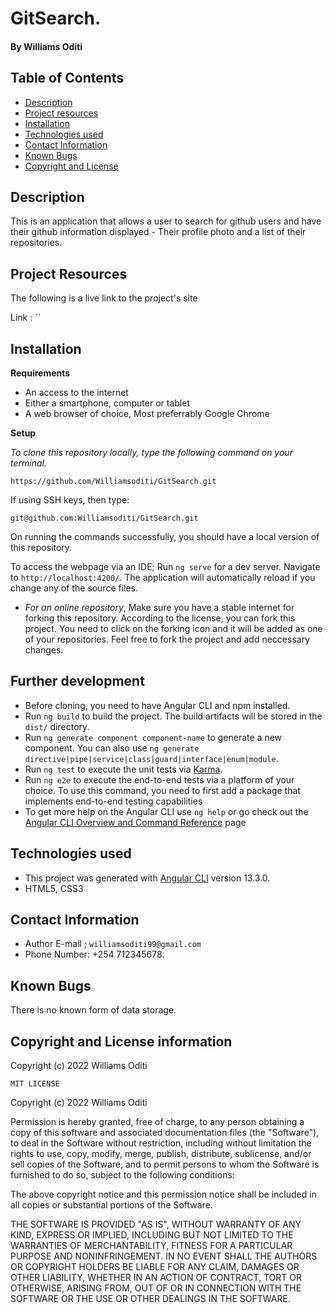 # GitSearch.
#### By **Williams Oditi**
## Table of Contents
+ [Description](#Description)
+ [Project resources](#project-resources)
+ [Installation](#installation)
+ [Technologies used](#technologies-used)
+ [Contact Information](#contact-information)
+ [Known Bugs](#known-bugs)
+ [Copyright and License](#copyright-and-license-information) 

## Description
This is an application that allows a user to search for github users and have their github information displayed - Their profile photo and a list of their repositories.

## Project Resources
The following is a live link to the project's site

Link : ``
## Installation
**Requirements**
+ An access to the internet
+ Either a smartphone, computer or tablet
+ A web browser of choice, Most preferrably Google Chrome

**Setup**

*To clone this repository locally, type the following command on your terminal.*

`https://github.com/Williamsoditi/GitSearch.git`

If using SSH keys, then type:

`git@github.com:Williamsoditi/GitSearch.git`

On running the commands successfully, you should have a local version of this repository.

To access the webpage via an IDE;
Run `ng serve` for a dev server. Navigate to `http://localhost:4200/`. The application will automatically reload if you change any of the source files.

+ *For an online repository*,
Make sure you have a stable internet for forking this repository.
According to the license, you can fork this project. You need to click on the forking icon and it will be added as one of your repositories.
Feel free to fork the project and add neccessary changes.

## Further development
* Before cloning, you need to have Angular CLI and npm installed.
* Run `ng build` to build the project. The build artifacts will be stored in the `dist/` directory.
* Run `ng generate component component-name` to generate a new component. You can also use `ng generate directive|pipe|service|class|guard|interface|enum|module`.
* Run `ng test` to execute the unit tests via [Karma](https://karma-runner.github.io).
* Run `ng e2e` to execute the end-to-end tests via a platform of your choice. To use this command, you need to first add a package that implements end-to-end testing capabilities
* To get more help on the Angular CLI use `ng help` or go check out the [Angular CLI Overview and Command Reference](https://angular.io/cli) page

## Technologies used
+ This project was generated with [Angular CLI](https://github.com/angular/angular-cli) version 13.3.0.
+ HTML5, CSS3

## Contact Information
+ Author E-mail ; `williamsoditi99@gmail.com `
+ Phone Number: +254 712345678.

## Known Bugs
There is no known form of data storage.

## Copyright and License information
Copyright (c) 2022 Williams Oditi

`MIT LICENSE`

Copyright (c) 2022 Williams Oditi

Permission is hereby granted, free of charge, to any person obtaining a copy
of this software and associated documentation files (the "Software"), to deal
in the Software without restriction, including without limitation the rights
to use, copy, modify, merge, publish, distribute, sublicense, and/or sell
copies of the Software, and to permit persons to whom the Software is
furnished to do so, subject to the following conditions:

The above copyright notice and this permission notice shall be included in all
copies or substantial portions of the Software.

THE SOFTWARE IS PROVIDED "AS IS", WITHOUT WARRANTY OF ANY KIND, EXPRESS OR
IMPLIED, INCLUDING BUT NOT LIMITED TO THE WARRANTIES OF MERCHANTABILITY,
FITNESS FOR A PARTICULAR PURPOSE AND NONINFRINGEMENT. IN NO EVENT SHALL THE
AUTHORS OR COPYRIGHT HOLDERS BE LIABLE FOR ANY CLAIM, DAMAGES OR OTHER
LIABILITY, WHETHER IN AN ACTION OF CONTRACT, TORT OR OTHERWISE, ARISING FROM,
OUT OF OR IN CONNECTION WITH THE SOFTWARE OR THE USE OR OTHER DEALINGS IN THE
SOFTWARE.

